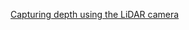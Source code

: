 
[Capturing depth using the LiDAR camera](https://developer.apple.com/documentation/avfoundation/additional_data_capture/capturing_depth_using_the_lidar_camera)
